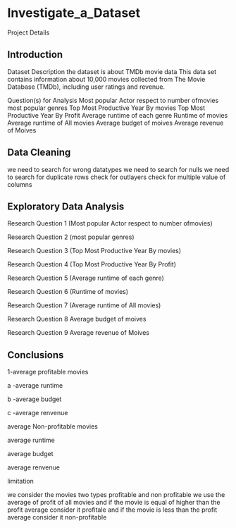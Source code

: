 # Investigate_a_Dataset
Project Details


## Introduction
Dataset Description
the dataset is about TMDb movie data This data set contains information about 10,000 movies collected from The Movie Database (TMDb), including user ratings and revenue.


Question(s) for Analysis
Most popular Actor respect to number ofmovies most popular genres Top Most Productive Year By movies Top Most Productive Year By Profit Average runtime of each genre Runtime of movies Average runtime of All movies Average budget of moives Average revenue of Moives



## Data Cleaning


we need to search for wrong datatypes
we need to search for nulls
we need to search for duplicate rows
check for outlayers
check for multiple value of columns



## Exploratory Data Analysis

Research Question 1 (Most popular Actor respect to number ofmovies)

Research Question 2 (most popular genres)

Research Question 3 (Top Most Productive Year By movies)

Research Question 4 (Top Most Productive Year By Profit)

Research Question 5 (Average runtime of each genre)

Research Question 6 (Runtime of movies)

Research Question 7 (Average runtime of All movies)

Research Question 8 Average budget of moives

Research Question 9 Average revenue of Moives



## Conclusions



1-average profitable movies 

a -average runtime

b -average budget

c -average renvenue

average Non-profitable movies



average runtime

average budget

average renvenue


limitation

we consider the movies two types profitable and non profitable we use the average of profit of all movies and if the movie is equal of higher than the profit average consider it profitale and if the movie is less than the profit average consider it non-profitable
